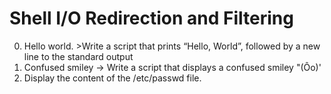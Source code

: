 # Shell I/O Redirection and Filtering
0. Hello world. >Write a script that prints “Hello, World”, followed by a new line to the standard output
1. Confused smiley -> Write a script that displays a confused smiley "(Ôo)'
2. Display the content of the /etc/passwd file.   

